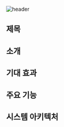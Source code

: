 ![header](https://capsule-render.vercel.app/api?type=transparent&color=auto&height=300&section=header&text=SmartSiren&fontSize=90&fontAlignY=40&desc=2024%20공개%20SW%20개발자%20대회&descAlign=70)

## 제목

## 소개

## 기대 효과

## 주요 기능

## 시스템 아키텍처

